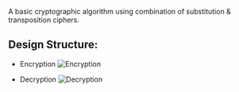 A basic cryptographic algorithm using combination of substitution & transposition ciphers.
## Design Structure:

* Encryption
![Encryption](https://github.com/rameessahlu/SimpleProductCipher/blob/master/design/design_decrypt.JPG)

* Decryption
![Decryption](https://github.com/rameessahlu/SimpleProductCipher/blob/master/design/design_decrypt.JPG)

